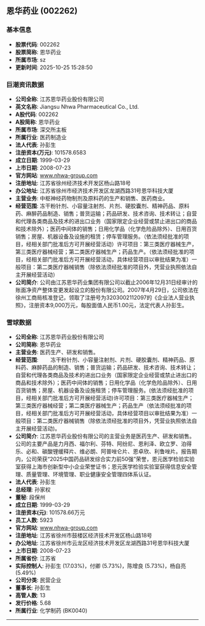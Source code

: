 ## 恩华药业 (002262)

### 基本信息

- **股票代码**: 002262
- **股票简称**: 恩华药业
- **所属市场**: sz
- **更新时间**: 2025-10-25 15:28:50

### 巨潮资讯数据

- **公司全称**: 江苏恩华药业股份有限公司
- **英文名称**: Jiangsu Nhwa Pharmaceutical Co., Ltd.
- **A股代码**: 002262
- **A股简称**: 恩华药业
- **所属市场**: 深交所主板
- **所属行业**: 医药制造业
- **法人代表**: 孙彭生
- **注册资本(万元)**: 101578.6583
- **成立日期**: 1999-03-29
- **上市日期**: 2008-07-23
- **官方网站**: www.nhwa-group.com
- **注册地址**: 江苏省徐州经济技术开发区杨山路18号
- **办公地址**: 江苏省徐州市经济技术开发区龙湖西路31号恩华科技大厦
- **主营业务**: 中枢神经药物制剂及原料药的生产和销售、医药商业。
- **经营范围**: 冻干粉针剂、小容量注射剂、片剂、硬胶囊剂、精神药品、原料药、麻醉药品制造、销售；普货运输；药品研发、技术咨询、技术转让；自营和代理各类商品及技术的进出口业务（国家限定企业经营或禁止进出口的商品和技术除外）；医药中间体的销售；日用化学品（化学危险品除外）、日用百货销售；房屋、机器设备及设施的租赁；停车管理服务。（依法须经批准的项目，经相关部门批准后方可开展经营活动）许可项目：第三类医疗器械生产，第三类医疗器械经营；第二类医疗器械生产；药品生产。（依法须经批准的项目，经相关部门批准后方可开展经营活动，具体经营项目以审批结果为准）一般项目：第二类医疗器械销售（除依法须经批准的项目外，凭营业执照依法自主开展经营活动）
- **公司简介**: 公司由江苏恩华药业集团有限公司以截止2006年12月31日经审计的账面净资产整体变更发起设立的股份有限公司。2007年4月29日，公司依法在徐州工商局核准登记，领取了注册号为3203002112097的《企业法人营业执照》，注册资本9,000万元，每股面值人民币1.00元，法定代表人孙彭生。

### 雪球数据

- **公司全称**: 江苏恩华药业股份有限公司
- **公司简称**: 恩华药业
- **主营业务**: 医药生产、研发和销售。
- **经营范围**: 　　冻干粉针剂、小容量注射剂、片剂、硬胶囊剂、精神药品、原料药、麻醉药品的制造、销售；普货运输；药品研发、技术咨询、技术转让；自营和代理各类商品及技术的进出口业务（国家限定企业经营或禁止进出口的商品和技术除外）；医药中间体的销售；日用化学品（化学危险品除外）、日用百货销售；房屋、机器设备及设施租赁；停车管理服务。(依法须经批准的项目，经相关部门批准后方可开展经营活动)许可项目：第三类医疗器械生产；第三类医疗器械经营；第二类医疗器械生产；药品生产（依法须经批准的项目，经相关部门批准后方可开展经营活动，具体经营项目以审批结果为准）一般项目：第二类医疗器械销售（除依法须经批准的项目外，凭营业执照依法自主开展经营活动)。
- **公司简介**: 江苏恩华药业股份有限公司的主营业务是医药生产、研发和销售。公司的主要产品是力月西、福尔利、芬特、阿纷尼、恩利泽、欧立罗、泊得乐、必和、碳酸锂缓释片、维必朗、阿普唑仑片、恩卓欣、利鲁唑片。报告期内，公司荣获“2025中国药品研发综合实力前50强”荣誉，恩元医学检验实验室获得上海市创新型中小企业荣誉证书；恩元医学检验实验室获得信息安全管理、质量管理、环境管理、职业健康安全管理四体系认证。
- **法人代表**: 孙彭生
- **总经理**: 孙家权
- **董秘**: 段保州
- **成立日期**: 1999-03-29
- **注册资本(元)**: 101578.66万元
- **员工人数**: 5923
- **官方网站**: www.nhwa-group.com
- **注册地址**: 江苏省徐州市鼓楼区经济技术开发区杨山路18号
- **办公地址**: 江苏省徐州市云龙区经济技术开发区龙湖西路31号恩华科技大厦
- **上市日期**: 2008-07-23
- **所属省份**: 江苏省
- **实际控制人**: 孙彭生 (17.03%)，付卿 (5.73%)，陈增良 (5.73%)，杨自亮 (5.49%)
- **公司分类**: 民营企业
- **董事长**: 孙彭生
- **高管人数**: 13
- **发行价格**: 5.68
- **所属行业**: 化学制药 (BK0040)

---